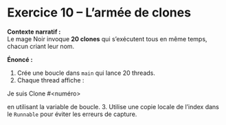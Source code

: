 # Exercice 10 – L’armée de clones

**Contexte narratif :**  
Le mage Noir invoque **20 clones** qui s’exécutent tous en même temps, chacun criant leur nom.

**Énoncé :**  
1. Crée une boucle dans `main` qui lance 20 threads.  
2. Chaque thread affiche :

Je suis Clone #<numéro>

en utilisant la variable de boucle.
3. Utilise une copie locale de l’index dans le `Runnable` pour éviter les erreurs de capture.

